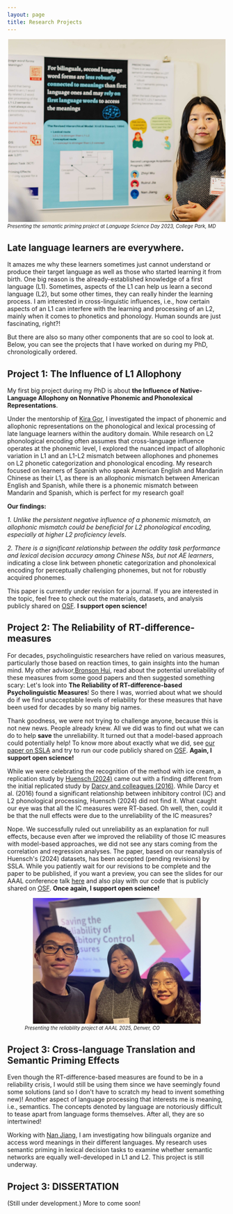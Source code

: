```yaml
---
layout: page
title: Research Projects
---
```


<center><img src="Poster.jpg" alt="LSD-poster" width="500"></center>
<figcaption style="font-size: 0.8em; font-style: italic;">Presenting the semantic priming project at Language Science Day 2023, College Park, MD</figcaption>

## Late language learners are everywhere. 

It amazes me why these learners sometimes just cannot understand or produce their target language as well as those who started learning it from birth. One big reason is the already-established knowledge of a first language (L1). Sometimes, aspects of the L1 can help us learn a second language (L2), but some other times, they can really hinder the learning process. I am interested in cross-linguistic influences, i.e., how certain aspects of an L1 can interfere with the learning and processing of an L2, mainly when it comes to phonetics and phonology. Human sounds are just fascinating, right?! 

But there are also so many other components that are so cool to look at. Below, you can see the projects that I have worked on during my PhD, chronologically ordered.

## Project 1: The Influence of L1 Allophony

My first big project during my PhD is about **the Influence of Native-Language Allophony on Nonnative Phonemic and Phonolexical Representations**. 

Under the mentorship of [Kira Gor](https://sllc.umd.edu/directory/kira-gor), I investigated the impact of phonemic and allophonic representations on the phonological and lexical processing of late language learners within the auditory domain. While research on L2 phonological encoding often assumes that cross-language influence operates at the phonemic level, I explored the nuanced impact of allophonic variation in L1 and an L1-L2 mismatch between allophones and phonemes on L2 phonetic categorization and phonological encoding. My research focused on learners of Spanish who speak American English and Mandarin Chinese as their L1, as there is an allophonic mismatch between American English and Spanish, while there is a phonemic mismatch between Mandarin and Spanish, which is perfect for my research goal!

**Our findings:**

_1. Unlike the persistent negative influence of a phonemic mismatch, an allophonic mismatch could be beneficial for L2 phonological encoding, especially at higher L2 proficiency levels_. 

_2. There is a significant relationship between the oddity task performance and lexical decision accuracy among Chinese NSs, but not AE learners_, indicating a close link between phonetic categorization and phonolexical encoding for perceptually challenging phonemes, but not for robustly acquired phonemes.

This paper is currently under revision for a journal. If you are interested in the topic, feel free to check out the materials, datasets, and analysis publicly shared on [OSF](https://osf.io/v6esc/). **I support open science!**


## Project 2: The Reliability of RT-difference-measures

For decades, psycholinguistic researchers have relied on various measures, particularly those based on reaction times, to gain insights into the human mind. My other advisor,[Bronson Hui](https://sllc.umd.edu/directory/bronson-hui), read about the potential unreliability of these measures from some good papers and then suggested something scary: Let's look into **The Reliability of RT-difference-based Psycholinguistic Measures**! So there I was, worried about what we should do if we find unacceptable levels of reliability for these measures that have been used for decades by so many big names. 

Thank goodness, we were not trying to challenge anyone, because this is not new news. People already knew. All we did was to find out what we can do to help **save** the unreliability. It turned out that a model-based approach could potentially help! To know more about exactly what we did, see [our paper on SSLA](https://www.cambridge.org/core/journals/studies-in-second-language-acquisition/article/estimating-reliability-for-responsetime-difference-measures-toward-a-standardized-modelbased-approach/A00BECC935D1BD4915144F6985193766) and try to run our code publicly shared on [OSF](https://osf.io/cd5r8/). **Again, I support open science!**

While we were celebrating the recognition of the method with ice cream, a replication study by [Huensch (2024)](https://www.cambridge.org/core/journals/studies-in-second-language-acquisition/article/clarifying-the-role-of-inhibitory-control-in-l2-phonological-processing-a-preregistered-close-replication-of-darcy-et-al-2016/1B3C56DC41EFB09D8F8B82DBD22A785E) came out with a finding different from the initial replicated study by [Darcy and colleagues (2016)](https://onlinelibrary.wiley.com/doi/10.1111/lang.12161). While Darcy et al. (2016) found a significant relationship between inhibitory control (IC) and L2 phonological processing, Huensch (2024) did not find it. What caught our eye was that all the IC measures were RT-based. Oh well, then, could it be that the null effects were due to the unreliability of the IC measures?

Nope. We successfully ruled out unreliability as an explanation for null effects, because even after we improved the reliability of those IC measures with model-based approaches, we did not see any stars coming from the correlation and regression analyses. The paper, based on our reanalysis of Huensch's (2024) datasets, has been accepted (pending revisions) by SSLA. While you patiently wait for our revisions to be complete and the paper to be published, if you want a preview, you can see the slides for our AAAL conference talk [here](https://docs.google.com/presentation/d/1uBD1XfeauY1oTm13Yb3KUiDGJaBn3scHv-0sLwnDm_w/edit?usp=drive_link) and also play with our code that is publicly shared on [OSF](https://osf.io/bng82/). **Once again, I support open science!**

<figure>
    <center><img src="AAAL-presentation.JPEG" alt="Presenting the reliability project at AAAL 2025, Denver, CO" width="386"></center>
    <figcaption style="font-size: 0.8em; font-style: italic;">Presenting the reliability project at AAAL 2025, Denver, CO</figcaption>
</figure>

## Project 3: Cross-language Translation and Semantic Priming Effects

Even though the RT-difference-based measures are found to be in a reliability crisis, I would still be using them since we have seemingly found some solutions (and so I don't have to scratch my head to invent something new)! Another aspect of language processing that interests me is meaning, i.e., semantics. The concepts denoted by language are notoriously difficult to tease apart from language forms themselves. After all, they are so intertwined! 

Working with [Nan Jiang](https://sllc.umd.edu/directory/nan-jiang), I am investigating how bilinguals organize and access word meanings in their different languages. My research uses semantic priming in lexical decision tasks to examine whether semantic networks are equally well-developed in L1 and L2. This project is still underway.


## Project 3: DISSERTATION

(Still under development.) More to come soon!
